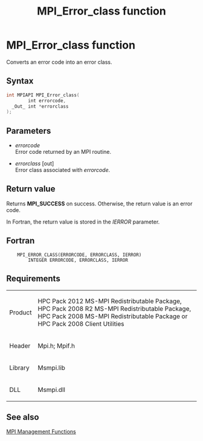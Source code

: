﻿---
title: MPI_Error_class function
TOCTitle: MPI_Error_class function
ms:assetid: 7bdf56d4-dd68-4245-a585-187e3c62723c
ms:mtpsurl: https://msdn.microsoft.com/en-us/library/Dn473299(v=VS.85)
ms:contentKeyID: 59360845
ms.date: 03/28/2018
mtps_version: v=VS.85
f1_keywords:
- MPI_ERROR_CLASS
- mpif/MPI_Error_class
- mpi/MPI_ERROR_CLASS
dev_langs:
- C++
- C
---

# MPI\_Error\_class function

Converts an error code into an error class.

## Syntax

``` c++
int MPIAPI MPI_Error_class(
        int errorcode,
  _Out_ int *errorclass
);
```

## Parameters

  - *errorcode*  
    Error code returned by an MPI routine.

  - *errorclass* \[out\]  
    Error class associated with *errorcode*.

## Return value

Returns **MPI\_SUCCESS** on success. Otherwise, the return value is an error code.

In Fortran, the return value is stored in the *IERROR* parameter.

## Fortran

``` FORTRAN
    MPI_ERROR_CLASS(ERRORCODE, ERRORCLASS, IERROR)
        INTEGER ERRORCODE, ERRORCLASS, IERROR
```

## Requirements

<table>
<colgroup>
<col  />
<col  />
</colgroup>
<tbody>
<tr class="odd">
<td><p>Product</p></td>
<td><p>HPC Pack 2012 MS-MPI Redistributable Package, HPC Pack 2008 R2 MS-MPI Redistributable Package, HPC Pack 2008 MS-MPI Redistributable Package or HPC Pack 2008 Client Utilities</p></td>
</tr>
<tr class="even">
<td><p>Header</p></td>
<td>Mpi.h;
Mpif.h</td>
</tr>
<tr class="odd">
<td><p>Library</p></td>
<td>Msmpi.lib</td>
</tr>
<tr class="even">
<td><p>DLL</p></td>
<td>Msmpi.dll</td>
</tr>
</tbody>
</table>


## See also

[MPI Management Functions](mpi-management-functions.md)

